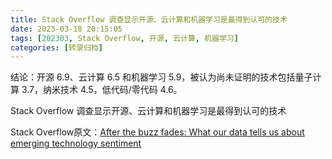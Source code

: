```yaml
---
title: Stack Overflow 调查显示开源、云计算和机器学习是最得到认可的技术
date: 2023-03-18 20:15:05
tags: [202303, Stack Overflow, 开源, 云计算, 机器学习]
categories: [转录归档]
---
```


结论：开源 6.9、云计算 6.5 和机器学习 5.9，被认为尚未证明的技术包括量子计算 3.7，纳米技术 4.5，低代码/零代码 4.6。

<!-- more -->

Stack Overflow 调查显示开源、云计算和机器学习是最得到认可的技术

Stack Overflow原文：[After the buzz fades: What our data tells us about emerging technology sentiment](https://stackoverflow.blog/2023/03/09/after-the-buzz-fades-what-our-data-tells-us-about-emerging-technology-sentiment/)
